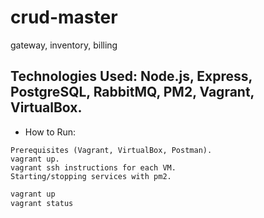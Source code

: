 # crud-master
gateway, inventory, billing

## Technologies Used: Node.js, Express, PostgreSQL, RabbitMQ, PM2, Vagrant, VirtualBox.
- How to Run:
```
Prerequisites (Vagrant, VirtualBox, Postman).
vagrant up.
vagrant ssh instructions for each VM.
Starting/stopping services with pm2.
```
```powershell
vagrant up
vagrant status
```
